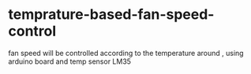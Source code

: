 # temprature-based-fan-speed-control
fan speed will be controlled according to the temperature around , using arduino board and temp sensor LM35
